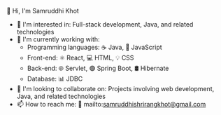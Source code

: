 👋 Hi, I'm Samruddhi Khot

- 👀 I'm interested in: Full-stack development, Java, and related technologies
- 🌱 I'm currently working with:
    - Programming languages: ☕ Java, 📜 JavaScript
    - Front-end: ⚛ React, 💻 HTML, 💡 CSS
    - Back-end: 🌐 Servlet, 🟢 Spring Boot, 🛢 Hibernate
    - Database: 📊 JDBC
- 💞 I'm looking to collaborate on: Projects involving web development, Java, and related technologies
- 📫 How to reach me: 📧 mailto:samruddhishrirangkhot@gmail.com

